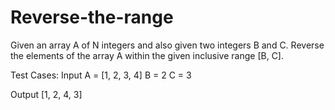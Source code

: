 # Reverse-the-range
Given an array A of N integers and also given two integers B and C. Reverse the elements of the array A within the given inclusive range [B, C].

Test Cases:
Input
A = [1, 2, 3, 4]
B = 2
C = 3

Output
[1, 2, 4, 3]
